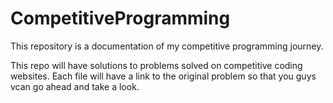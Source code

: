 # CompetitiveProgramming
This repository is a documentation of my competitive programming journey.

This repo will have solutions to problems solved on competitive coding websites. Each file will have a link to the original problem so that you guys vcan go ahead and take a look.
